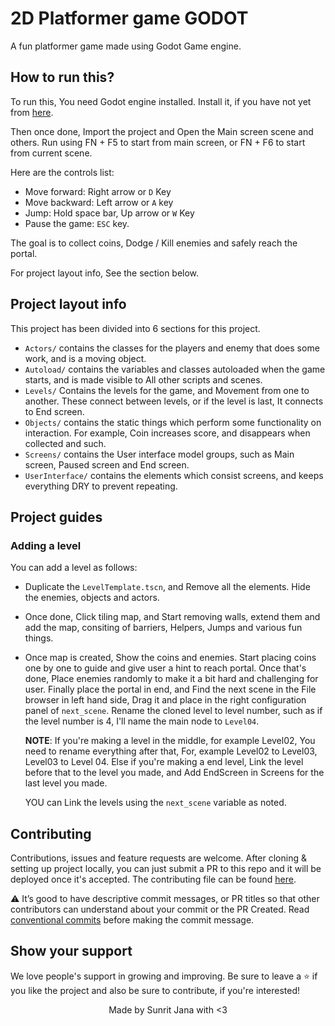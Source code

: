 # 2D Platformer game GODOT

A fun platformer game made using Godot Game engine.

## How to run this?

To run this, You need Godot engine installed. Install it, if you have not yet from [here](https://godotengine.com).

Then once done, Import the project and Open the Main screen scene and others. Run using FN + F5 to start from 
main screen, or FN + F6 to start from current scene.

Here are the controls list:
- Move forward: Right arrow or `D` Key
- Move backward: Left arrow or `A` key
- Jump: Hold space bar, Up arrow or `W` Key
- Pause the game: `ESC` key.

The goal is to collect coins, Dodge / Kill enemies and safely reach the portal.

For project layout info, See the section below.

## Project layout info

This project has been divided into 6 sections for this project.

- `Actors/` contains the classes for the players and enemy that does some work, and is a 
  moving object.
- `Autoload/` contains the variables and classes autoloaded when the game starts, and is
  made visible to All other scripts and scenes.
- `Levels/` Contains the levels for the game, and Movement from one to another. These 
  connect between levels, or if the level is last, It connects to End screen.
- `Objects/` contains the static things which perform some functionality on interaction.
  For example, Coin increases score, and disappears when collected and such.
- `Screens/` contains the User interface model groups, such as Main screen, Paused screen and
  End screen.
- `UserInterface/` contains the elements which consist screens, and keeps everything DRY
  to prevent repeating.

## Project guides

### Adding a level

You can add a level as follows:

- Duplicate the `LevelTemplate.tscn`, and Remove all the elements. Hide the enemies, objects
  and actors.
- Once done, Click tiling map, and Start removing walls, extend them and add the map, consiting 
  of barriers, Helpers, Jumps and various fun things.
- Once map is created, Show the coins and enemies. Start placing coins one by one to guide and 
  give user a hint to reach portal. Once that's done, Place enemies randomly to make it a bit hard 
  and challenging for user. Finally place the portal in end, and Find the next scene in the File 
  browser in left hand side, Drag it and place in the right configuration panel of `next_scene`.
  Rename the cloned level to level number, such as if the level number is 4, I'll name the main node
  to `Level04`.

  **NOTE**: If you're making a level in the middle, for example Level02, You need to rename everything after
  that, For, example Level02 to Level03, Level03 to Level 04. Else if you're making a end level, Link the 
  level before that to the level you made, and Add EndScreen in Screens for the last level you made.

  YOU can Link the levels using the `next_scene` variable as noted.

## Contributing

Contributions, issues and feature requests are welcome. After cloning & setting up project locally, you 
can just submit a PR to this repo and it will be deployed once it's accepted. The contributing file can be 
found 
[here](https://github.com/janaSunrise/overflow-discord-bot/blob/main/CONTRIBUTING.md).

⚠️ It’s good to have descriptive commit messages, or PR titles so that other contributors can understand about your 
commit or the PR Created. Read [conventional commits](https://www.conventionalcommits.org/en/v1.0.0-beta.3/) 
before making the commit message.

## Show your support

We love people's support in growing and improving. Be sure to leave a ⭐️ if you like the project and 
also be sure to contribute, if you're interested!


<div align="center">
Made by Sunrit Jana with <3
</div>
